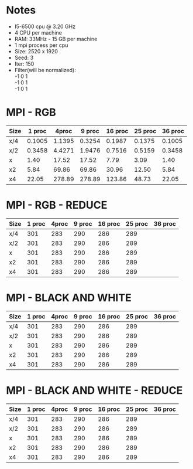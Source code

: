 # Notes
* I5-6500 cpu @ 3.20 GHz
* 4 CPU per machine
* RAM: 33MHz - 15 GB per machine
* 1 mpi process per cpu
* Size: 2520 x 1920
* Seed: 3
* Iter: 150
* Filter(will be normalized): <br />
-1 0 1 <br />
                              -1 0 1 <br />
                              -1 0 1 <br />
# MPI - RGB

| Size | 1 proc | 4proc | 9 proc | 16 proc | 25 proc | 36 proc | 
| ---- | --- | --- | --- | ---| --- | --- |
| x/4  | 0.1005 | 1.1395 | 0.3254 | 0.1987 | 0.1375 | 0.1005| 
| x/2  | 0.3458 | 4.4271 | 1.9476 | 0.7516| 0.5159 |0.3458 |
| x  | 1.40 | 17.52 | 17.52 | 7.79 | 3.09 |1.40|
| x2 | 5.84 | 69.86 | 69.86 | 30.96 | 12.50 | 5.84|
| x4 | 22.05 | 278.89 | 278.89 | 123.86 | 48.73 |22.05 |


# MPI - RGB - REDUCE

| Size | 1 proc | 4proc | 9 proc | 16 proc | 25 proc | 36 proc | 
| ---- | --- | --- | --- | ---| --- | --- |
| x/4  | 301 | 283 | 290 | 286 | 289 | | 
| x/2  | 301 | 283 | 290 | 286 | 289 | |
| x  | 301 | 283 | 290 | 286 | 289 ||
| x2 | 301 | 283 | 290 | 286 | 289 | |
| x4 | 301 | 283 | 290 | 286 | 289 | |

# MPI - BLACK AND WHITE

| Size | 1 proc | 4proc | 9 proc | 16 proc | 25 proc | 36 proc | 
| ---- | --- | --- | --- | ---| --- | --- |
| x/4  | 301 | 283 | 290 | 286 | 289 | | 
| x/2  | 301 | 283 | 290 | 286 | 289 | |
| x  | 301 | 283 | 290 | 286 | 289 ||
| x2 | 301 | 283 | 290 | 286 | 289 | |
| x4 | 301 | 283 | 290 | 286 | 289 | |

# MPI - BLACK AND WHITE - REDUCE

| Size | 1 proc | 4proc | 9 proc | 16 proc | 25 proc | 36 proc | 
| ---- | --- | --- | --- | ---| --- | --- |
| x/4  | 301 | 283 | 290 | 286 | 289 | | 
| x/2  | 301 | 283 | 290 | 286 | 289 | |
| x  | 301 | 283 | 290 | 286 | 289 ||
| x2 | 301 | 283 | 290 | 286 | 289 | |
| x4 | 301 | 283 | 290 | 286 | 289 | |
